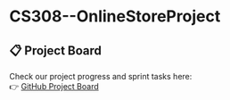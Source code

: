 # CS308--OnlineStoreProject
## 📋 Project Board
Check our project progress and sprint tasks here:  
👉 [GitHub Project Board]([https://github.com/yagmurgcm/CS308--OnlineStoreProject/projects?query=is%3Aopen])
